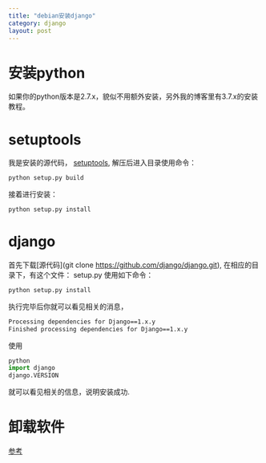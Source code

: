 ```yaml
---
title: "debian安装django"
category: django
layout: post
---
```


# 安装python

如果你的python版本是2.7.x，貌似不用额外安装，另外我的博客里有3.7.x的安装教程。

# setuptools

我是安装的源代码， [setuptools](https://github.com/pypa/setuptools/archive/master.tar.gz#egg=setuptools-dev),
解压后进入目录使用命令：

```python
python setup.py build
```

接着进行安装：

```python
python setup.py install
```

# django

首先下载[源代码](git clone https://github.com/django/django.git), 在相应的目录下，有这个文件： setup.py
使用如下命令：

```python
python setup.py install
```

执行完毕后你就可以看见相关的消息，

```bash
Processing dependencies for Django==1.x.y
Finished processing dependencies for Django==1.x.y
```

使用

```python
python
import django
django.VERSION
```

就可以看见相关的信息，说明安装成功.
# 卸载软件
[参考](http://www.aftermath.cn/python_install_packets.html)

